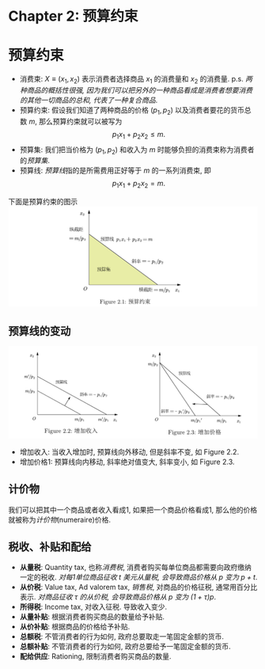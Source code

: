# Chapter 2: 预算约束

# 预算约束

* 消费束: $X \equiv (x_1, x_2)$ 表示消费者选择商品 $x_1$ 的消费量和 $x_2$ 的消费量. p.s. *两种商品的概括性很强, 因为我们可以把另外的一种商品看成是消费者想要消费的其他一切商品的总和, 代表了一种复合商品*.
* 预算约束: 假设我们知道了两种商品的价格 $(p_1,p_2)$ 以及消费者要花的货币总数 $m$, 那么预算约束就可以被写为
  $$
  p_1 x_1 + p_2 x_2 \leq m.
  $$
* 预算集: 我们把当价格为 $(p_1,p_2)$ 和收入为 $m$ 时能够负担的消费束称为消费者的*预算集*.
* 预算线: *预算线*指的是所需费用正好等于 $m$ 的一系列消费束, 即 
  $$ 
  p_1 x_1 + p_2 x_2 = m. 
  $$

下面是预算约束的图示
![](./assets/chapter_2/1.png)

## 预算线的变动

![](./assets/chapter_2/2.png)

- 增加收入: 当收入增加时, 预算线向外移动, 但是斜率不变, 如 Figure 2.2.
- 增加价格1: 预算线向内移动, 斜率绝对值变大, 斜率变小, 如 Figure 2.3.

## 计价物

我们可以把其中一个商品或者收入看成1, 如果把一个商品价格看成1, 那么他的价格就被称为*计价物*(numeraire)价格.

## 税收、补贴和配给

+ **从量税**: Quantity tax, 也称*消费税*, 消费者购买每单位商品都需要向政府缴纳一定的税收. *对每1单位商品征收 $t$ 美元从量税, 会导致商品价格从 $p$ 变为 $p+t$*.
+ **从价税**: Value tax, Ad valorem tax, *销售税*, 对商品的价格征税, 通常用百分比表示. *对商品征收 $\tau$ 的从价税, 会导致商品价格从 $p$ 变为 $(1+\tau)p$*.
+ **所得税**: Income tax, 对收入征税. 导致收入变少.
+ **从量补贴**: 根据消费者购买商品的数量给予补贴.
+ **从价补贴**: 根据商品的价格给予补贴.
+ **总额税**: 不管消费者的行为如何, 政府总要取走一笔固定金额的货币.
+ **总额补贴**: 不管消费者的行为如何, 政府总要给予一笔固定金额的货币.
+ **配给供应**: Rationing, 限制消费者购买商品的数量.